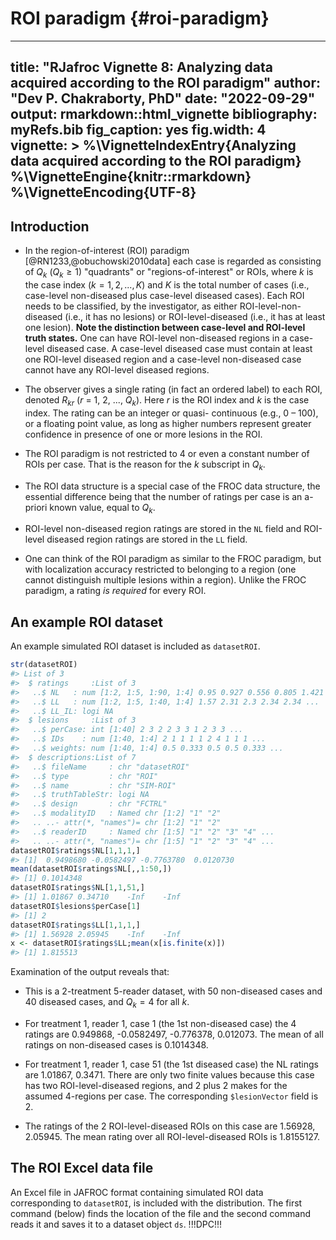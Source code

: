 # ROI paradigm {#roi-paradigm}


---
title: "RJafroc Vignette 8: Analyzing data acquired according to the ROI paradigm"
author: "Dev P. Chakraborty, PhD"
date: "2022-09-29"
output: rmarkdown::html_vignette
bibliography: myRefs.bib
fig_caption: yes
fig.width: 4
vignette: >
  %\VignetteIndexEntry{Analyzing data acquired according to the ROI paradigm}
  %\VignetteEngine{knitr::rmarkdown}
  %\VignetteEncoding{UTF-8}
---
  


## Introduction
* In the region-of-interest (ROI) paradigm [@RN1233,@obuchowski2010data] each case is regarded as consisting of ${{Q}_{k}}$ (${{Q}_{k}}\ge 1$) "quadrants" or "regions-of-interest" or ROIs, where *k* is the case index ($k=1,2,...,K$) and $K$ is the total number of cases (i.e., case-level non-diseased plus case-level diseased cases). Each ROI needs to be classified, by the investigator, as either ROI-level-non-diseased (i.e., it has no lesions) or ROI-level-diseased (i.e., it has at least one lesion). **Note the distinction between case-level and ROI-level truth states.** One can have ROI-level non-diseased regions in a case-level diseased case. A case-level diseased case must contain at least one ROI-level diseased region and a case-level non-diseased case cannot have any ROI-level diseased regions.

* The observer gives a single rating (in fact an ordered label) to each ROI, denoted ${{R}_{kr}}$ ($r$ = 1, 2, ..., ${{Q}_{k}}$). Here $r$ is the ROI index and $k$ is the case index. The rating can be an integer or quasi- continuous (e.g., 0 – 100), or a floating point value, as long as higher numbers represent greater confidence in presence of one or more lesions in the ROI.

* The ROI paradigm is not restricted to 4 or even a constant number of ROIs per case. That is the reason for the *k* subscript in ${{Q}_{k}}$.

* The ROI data structure is a special case of the FROC data structure, the essential difference being that the number of ratings per case is an a-priori known value, equal to ${{Q}_{k}}$.

* ROI-level non-diseased region ratings are stored in the `NL` field and ROI-level diseased region ratings are stored in the `LL` field.  

* One can think of the ROI paradigm as similar to the FROC paradigm, but with localization accuracy restricted to belonging to a region (one cannot distinguish multiple lesions within a region). Unlike the FROC paradigm, a rating *is required* for every ROI.


## An example ROI dataset

An example simulated ROI dataset is included as `datasetROI`.
  

```r
str(datasetROI)
#> List of 3
#>  $ ratings     :List of 3
#>   ..$ NL   : num [1:2, 1:5, 1:90, 1:4] 0.95 0.927 0.556 0.805 1.421 ...
#>   ..$ LL   : num [1:2, 1:5, 1:40, 1:4] 1.57 2.31 2.3 2.34 2.34 ...
#>   ..$ LL_IL: logi NA
#>  $ lesions     :List of 3
#>   ..$ perCase: int [1:40] 2 3 2 2 3 3 1 2 3 3 ...
#>   ..$ IDs    : num [1:40, 1:4] 2 1 1 1 1 2 4 1 1 1 ...
#>   ..$ weights: num [1:40, 1:4] 0.5 0.333 0.5 0.5 0.333 ...
#>  $ descriptions:List of 7
#>   ..$ fileName     : chr "datasetROI"
#>   ..$ type         : chr "ROI"
#>   ..$ name         : chr "SIM-ROI"
#>   ..$ truthTableStr: logi NA
#>   ..$ design       : chr "FCTRL"
#>   ..$ modalityID   : Named chr [1:2] "1" "2"
#>   .. ..- attr(*, "names")= chr [1:2] "1" "2"
#>   ..$ readerID     : Named chr [1:5] "1" "2" "3" "4" ...
#>   .. ..- attr(*, "names")= chr [1:5] "1" "2" "3" "4" ...
datasetROI$ratings$NL[1,1,1,]
#> [1]  0.9498680 -0.0582497 -0.7763780  0.0120730
mean(datasetROI$ratings$NL[,,1:50,])
#> [1] 0.1014348
datasetROI$ratings$NL[1,1,51,]
#> [1] 1.01867 0.34710    -Inf    -Inf
datasetROI$lesions$perCase[1]
#> [1] 2
datasetROI$ratings$LL[1,1,1,]
#> [1] 1.56928 2.05945    -Inf    -Inf
x <- datasetROI$ratings$LL;mean(x[is.finite(x)])
#> [1] 1.815513
```
Examination of the output reveals that:

* This is a 2-treatment 5-reader dataset, with 50 non-diseased cases and 40 diseased cases, and ${{Q}_{k}}=4$ for all *k*.   

* For treatment 1, reader 1, case 1 (the 1st non-diseased case) the 4 ratings are 0.949868, -0.0582497, -0.776378, 0.012073. The mean of all ratings on non-diseased cases is 0.1014348.  

* For treatment 1, reader 1, case 51 (the 1st diseased case) the NL ratings are 1.01867, 0.3471. There are only two finite values because this case has two ROI-level-diseased regions, and 2 plus 2 makes for the assumed 4-regions per case. The corresponding `$lesionVector` field is 2.   
* The ratings of the 2 ROI-level-diseased ROIs on this case are 1.56928, 2.05945. The mean rating over all ROI-level-diseased ROIs is 1.8155127.  

## The ROI  Excel data file
An Excel file in JAFROC format containing simulated ROI data corresponding to `datasetROI`, is included with the distribution. The first command (below) finds the location of the file and the second command reads it and saves it to a dataset object `ds`. !!!DPC!!! 


